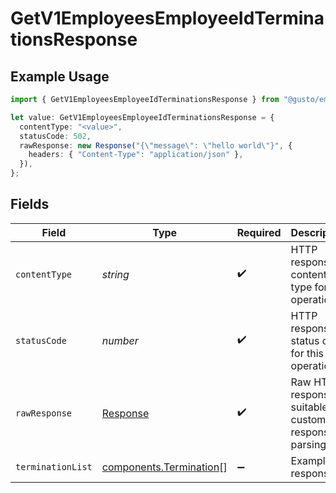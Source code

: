# GetV1EmployeesEmployeeIdTerminationsResponse

## Example Usage

```typescript
import { GetV1EmployeesEmployeeIdTerminationsResponse } from "@gusto/embedded-api/models/operations";

let value: GetV1EmployeesEmployeeIdTerminationsResponse = {
  contentType: "<value>",
  statusCode: 502,
  rawResponse: new Response("{\"message\": \"hello world\"}", {
    headers: { "Content-Type": "application/json" },
  }),
};
```

## Fields

| Field                                                                 | Type                                                                  | Required                                                              | Description                                                           |
| --------------------------------------------------------------------- | --------------------------------------------------------------------- | --------------------------------------------------------------------- | --------------------------------------------------------------------- |
| `contentType`                                                         | *string*                                                              | :heavy_check_mark:                                                    | HTTP response content type for this operation                         |
| `statusCode`                                                          | *number*                                                              | :heavy_check_mark:                                                    | HTTP response status code for this operation                          |
| `rawResponse`                                                         | [Response](https://developer.mozilla.org/en-US/docs/Web/API/Response) | :heavy_check_mark:                                                    | Raw HTTP response; suitable for custom response parsing               |
| `terminationList`                                                     | [components.Termination](../../models/components/termination.md)[]    | :heavy_minus_sign:                                                    | Example response                                                      |